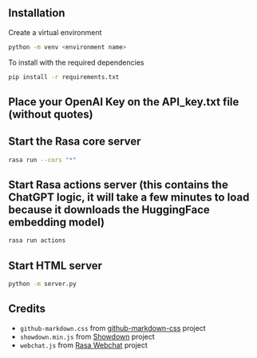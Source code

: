 ## Installation

Create a virtual environment

```bash
python -m venv <environment name>
```

To install with the required dependencies

```bash
pip install -r requirements.txt
```


## Place your OpenAI Key on the API_key.txt file (without quotes)

## Start the Rasa core server
```bash
rasa run --cors "*"
```

## Start Rasa actions server (this contains the ChatGPT logic, it will take a few minutes to load because it downloads the HuggingFace embedding model)
```bash
rasa run actions
```

## Start HTML server
```bash
python -m server.py
```



## Credits
* `github-markdown.css` from [github-markdown-css](https://github.com/sindresorhus/github-markdown-css) project
* `showdown.min.js` from [Showdown](https://github.com/showdownjs/showdown) project
* `webchat.js` from [Rasa Webchat](https://github.com/botfront/rasa-webchat) project
